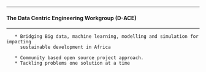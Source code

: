 --------------------------------------------------

#### The Data Centric Engineering Workgroup (D-ACE)

------------------------------------------------

       * Bridging Big data, machine learning, modelling and simulation for impacting 
         sustainable development in Africa 
       
       * Community based open source project approach.
       * Tackling problems one solution at a time
       
 
         
      


